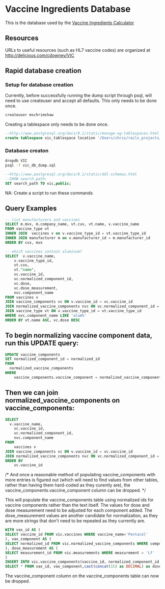 # Vaccine Ingredients Database
This is the database used by the [Vaccine Ingredients Calculator](https://github.com/Yenwod/Vaccine-Ingredients-Calculator)

## Resources

URLs to useful resources (such as HL7 vaccine codes) are organized at http://delicious.com/cdowney/VIC

## Rapid database creation

### Setup for database creation
Currently, before successfully running the dump script through psql, will need to use createuser and accept all defaults.
This only needs to be done once.
```bash
createuser mschrimshaw
```

Creating a tablespace only needs to be done once.
```sql
--http://www.postgresql.org/docs/9.1/static/manage-ag-tablespaces.html
create tablespace vic_tablespace location '/Users/chris/rails_projects/data';
```

### Database creaton
```bash
dropdb VIC
psql -f vic_db_dump.sql
```
```SQL
--http://www.postgresql.org/docs/9.1/static/ddl-schemas.html
--SHOW search_path;
SET search_path TO vic,public;
```

NA: Create a script to run these commands

## Query Examples

```sql
-- list manufacturers and vaccines
SELECT m.mvx, m.company_name, vt.cvx, vt.name, v.vaccine_name 
FROM vaccine_type vt 
INNER JOIN  vaccines v on v.vaccine_type_id = vt.vaccine_type_id 
INNER JOIN manufacturer m on v.manufacturer_id = m.manufacturer_id
ORDER BY cvx, mvx

-- which vaccines contain aluminum?
SELECT 	v.vaccine_name,
	v.vaccine_type_id,
	vt.cvx,
	vt."name",
	vc.vaccine_id,
	vc.normalized_component_id,
	vc.dose,
	vc.dose_measurement,
	nvc.component_name
FROM vaccines v
JOIN vaccine_components vc ON v.vaccine_id = vc.vaccine_id
JOIN normalized_vaccine_components nvc ON vc.normalized_component_id = nvc.normalized_id
JOIN vaccine_type vt ON v.vaccine_type_id = vt.vaccine_type_id
WHERE nvc.component_name LIKE 'alum%'
ORDER BY vt.name ASC, vc.dose DESC
```

## To begin normalizing vaccine component data, run this UPDATE query:
```sql
UPDATE vaccine_components
SET normalized_component_id = normalized_id
FROM
  normalized_vaccine_components
WHERE
	vaccine_components.vaccine_component = normalized_vaccine_components.component_name
```

## Then we can join normalized_vaccine_components on vaccine_components:
```sql
SELECT
  v.vaccine_name,
	vc.vaccine_id,
	vc.normalized_component_id,
	nvc.component_name
FROM
	vaccines v
JOIN vaccine_components vc ON v.vaccine_id = vc.vaccine_id
JOIN normalized_vaccine_components nvc ON vc.normalized_component_id = nvc.normalized_id
ORDER BY
	vc.vaccine_id
```

/* And once a reasonable method of populating vaccine_components with more entries is figured out 
(which will need to find values from other tables, rather than having them hard-coded as they 
curently are), the vaccine_components.vaccine_component column can be dropped. */

This will populate the vaccine_components table using normalized ids for vaccine components rather than
the text itself.  The values for dose and dose measurement need to be adjusted for each component added.
The dose_measurement values are another candidate for normalization, as they are more strings that don't
need to be repeated as they currently are.

```sql
WITH vax_id AS (
SELECT vaccine_id FROM vic.vaccines WHERE vaccine_name='Pentacel'
), vax_component AS ( 
SELECT normalized_id FROM vic.normalized_vaccine_components WHERE component_name ILIKE 'diptheria toxoid'
), dose_measurement AS (
SELECT measurement_id FROM vic.measurements WHERE measurement = 'Lf'
)
INSERT INTO vic.vaccine_components(vaccine_id, normalized_component_id, dose, dose_measurement) 
SELECT * FROM vax_id, vax_component,cast(concat(15) as DECIMAL) as dose, dose_measurement
```

The vaccine_component column on the vaccine_components table can now be dropped.
